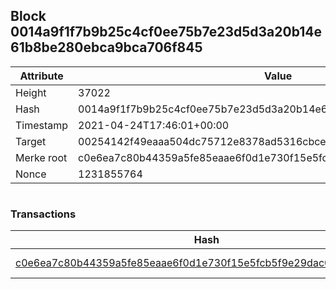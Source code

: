 ## Block 0014a9f1f7b9b25c4cf0ee75b7e23d5d3a20b14e61b8be280ebca9bca706f845

Attribute | Value
--- | ---
Height | 37022
Hash | 0014a9f1f7b9b25c4cf0ee75b7e23d5d3a20b14e61b8be280ebca9bca706f845
Timestamp | 2021-04-24T17:46:01+00:00
Target | 00254142f49eaaa504dc75712e8378ad5316cbcead634704b3734b6271167cc4
Merke root | c0e6ea7c80b44359a5fe85eaae6f0d1e730f15e5fcb5f9e29dac04f430c538e1
Nonce | 1231855764

```

```

### Transactions

Hash | Amount
--- | ---
[c0e6ea7c80b44359a5fe85eaae6f0d1e730f15e5fcb5f9e29dac04f430c538e1](c0e6ea7c80b44359a5fe85eaae6f0d1e730f15e5fcb5f9e29dac04f430c538e1.md) | 10.00000000 SKEPTI 
